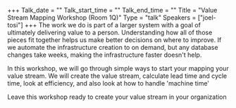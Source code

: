 +++
Talk_date = ""
Talk_start_time = ""
Talk_end_time = ""
Title = "Value Stream Mapping Workshop (Room 1Q)"
Type = "talk"
Speakers = ["joel-tosi"]
+++
The work we do is part of a larger system with a goal of ultimately delivering value to a person.  Understanding how all of those pieces fit together helps us make better decisions on where to improve. If we automate the infrastructure creation to on demand, but any database changes take weeks, making the infrastructure faster doesn't help.

In this workshop, we will go through simple ways to start your mapping your value stream.  We will create the value stream, calculate lead time and cycle time, look at efficiency, and also look at how to handle 'machine time'

Leave this workshop ready to create your value stream in your organization
